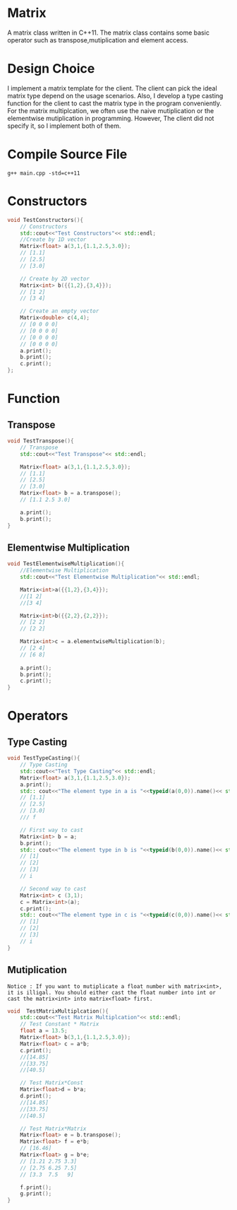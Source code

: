 # Matrix
A matrix class written in C++11. The matrix class contains some basic operator such as transpose,mutiplication and element access.
# Design Choice
I implement a matrix template for the client. The client can pick the ideal matrix type depend on the usage scenarios. Also, I develop a type casting function for the client to cast the matrix type in the program conveniently. For the matrix multiplcation, we often use the naive mutiplication or the elementwise mutiplication in programming. However, The client did not specify it, so I implement both of them. 
# Compile Source File
```
g++ main.cpp -std=c++11
```
# Constructors
```C++
void TestConstructors(){
    // Constructors 
    std::cout<<"Test Constructors"<< std::endl;
    //Create by 1D vector
    Matrix<float> a(3,1,{1.1,2.5,3.0}); 
    // [1.1]
    // [2.5]
    // [3.0]

    // Create by 2D vector
    Matrix<int> b({{1,2},{3,4}}); 
    // [1 2]
    // [3 4]

    // Create an empty vector
    Matrix<double> c(4,4);
    // [0 0 0 0]
    // [0 0 0 0]
    // [0 0 0 0]
    // [0 0 0 0]
    a.print();
    b.print();
    c.print();
};
```
# Function 
## Transpose
``` C++
void TestTranspose(){
    // Transpose
    std::cout<<"Test Transpose"<< std::endl; 

    Matrix<float> a(3,1,{1.1,2.5,3.0});
    // [1.1]
    // [2.5]
    // [3.0]
    Matrix<float> b = a.transpose();
    // [1.1 2.5 3.0]

    a.print();
    b.print();
}
```
## Elementwise Multiplication
```C++
void TestElementwiseMultiplication(){
    //Elementwise Multiplication
    std::cout<<"Test Elementwise Multiplication"<< std::endl;

    Matrix<int>a({{1,2},{3,4}});
    //[1 2]
    //[3 4]

    Matrix<int>b({{2,2},{2,2}});
    // [2 2]
    // [2 2]

    Matrix<int>c = a.elementwiseMultiplication(b);
    // [2 4]
    // [6 8]
    
    a.print();
    b.print();
    c.print();
}
```
# Operators
## Type Casting
```C++
void TestTypeCasting(){
    // Type Casting
    std::cout<<"Test Type Casting"<< std::endl;
    Matrix<float> a(3,1,{1.1,2.5,3.0});
    a.print();
    std:: cout<<"The element type in a is "<<typeid(a(0,0)).name()<< std::endl;
    // [1.1]
    // [2.5]
    // [3.0]
    /// f

    // First way to cast
    Matrix<int> b = a;
    b.print();
    std:: cout<<"The element type in b is "<<typeid(b(0,0)).name()<< std::endl;
    // [1]
    // [2]
    // [3]
    // i

    // Second way to cast
    Matrix<int> c (3,1);
    c = Matrix<int>(a);
    c.print();
    std:: cout<<"The element type in c is "<<typeid(c(0,0)).name()<< std::endl;
    // [1]
    // [2]
    // [3]
    // i
}
```
## Mutiplication
```
Notice : If you want to mutiplicate a float number with matrix<int>, it is illigal. You should either cast the float number into int or cast the matrix<int> into matrix<float> first. 
```
```C++
void  TestMatrixMultiplcation(){
    std::cout<<"Test Matrix Multiplcation"<< std::endl;
    // Test Constant * Matrix 
    float a = 13.5;
    Matrix<float> b(3,1,{1.1,2.5,3.0});
    Matrix<float> c = a*b;
    c.print();
    //[14.85]
    //[33.75]
    //[40.5]

    // Test Matrix*Const
    Matrix<float>d = b*a;
    d.print();
    //[14.85]
    //[33.75]
    //[40.5]

    // Test Matrix*Matrix
    Matrix<float> e = b.transpose();
    Matrix<float> f = e*b;
    // [16.46]
    Matrix<float> g = b*e;
    // [1.21 2.75 3.3]
    // [2.75 6.25 7.5]
    // [3.3  7.5   9]

    f.print();
    g.print();
}
```


